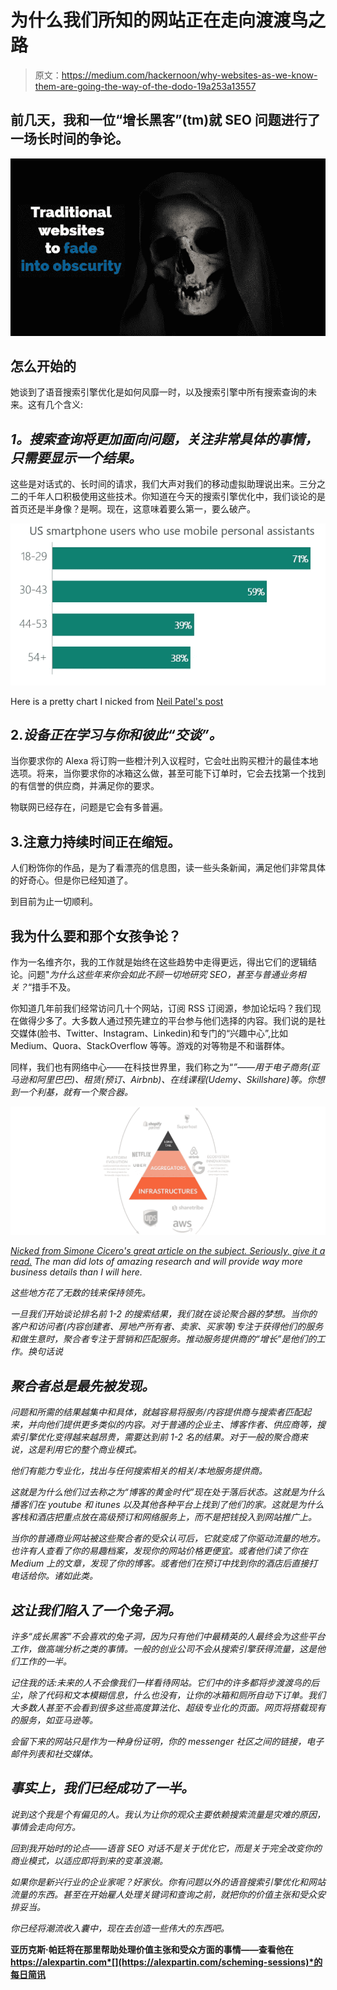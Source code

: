 # 为什么我们所知的网站正在走向渡渡鸟之路

> 原文：<https://medium.com/hackernoon/why-websites-as-we-know-them-are-going-the-way-of-the-dodo-19a253a13557>

## 前几天，我和一位“增长黑客”(tm)就 SEO 问题进行了一场长时间的争论。

![](img/36c47279fd4183169f794436c230bfed.png)

## 怎么开始的

她谈到了语音搜索引擎优化是如何风靡一时，以及搜索引擎中所有搜索查询的未来。这有几个含义:

## *1。搜索查询将更加面向问题，关注非常具体的事情，只需要显示一个结果。*

这些是对话式的、长时间的请求，我们大声对我们的移动虚拟助理说出来。三分之二的千年人口积极使用这些技术。你知道在今天的搜索引擎优化中，我们谈论的是首页还是半身像？是啊。现在，这意味着要么第一，要么破产。

![](img/878c51f7f39fcbd19d0c5abc7cbcda9b.png)

Here is a pretty chart I nicked from [Neil Patel's post](https://neilpatel.com/blog/seo-for-voice-search/)

## 2.*设备正在学习与你和彼此“交谈”。*

当你要求你的 Alexa 将订购一些橙汁列入议程时，它会吐出购买橙汁的最佳本地选项。将来，当你要求你的冰箱这么做，甚至可能下订单时，它会去找第一个找到的有信誉的供应商，并满足你的要求。

物联网已经存在，问题是它会有多普遍。

## 3.注意力持续时间正在缩短。

人们粉饰你的作品，是为了看漂亮的信息图，读一些头条新闻，满足他们非常具体的好奇心。但是你已经知道了。

到目前为止一切顺利。

## 我为什么要和那个女孩争论？

作为一名维齐尔，我的工作就是始终在这些趋势中走得更远，得出它们的逻辑结论。问题"*为什么这些年来你会如此不顾一切地研究 SEO，甚至与普通业务相关？*“措手不及。

你知道几年前我们经常访问几十个网站，订阅 RSS 订阅源，参加论坛吗？我们现在做得少多了。大多数人通过预先建立的平台参与他们选择的内容。我们说的是社交媒体(脸书、Twitter、Instagram、Linkedin)和专门的“兴趣中心”,比如 Medium、Quora、StackOverflow 等等。游戏的对等物是不和谐群体。

同样，我们也有网络中心——在科技世界里，我们称之为“*”——用于电子商务(亚马逊和阿里巴巴)、租赁(预订、Airbnb)、在线课程(Udemy、Skillshare)等。你想到一个利基，就有一个聚合器。*

*![](img/119cc8f1581d4781364e82617ceb44c5.png)*

*[Nicked from Simone Cicero's great article on the subject. Seriously, give it a read.](https://stories.platformdesigntoolkit.com/long-tails-aggregators-infrastructures-bdf84e32531d) The man did lots of amazing research and will provide way more business details than I will here.*

*这些地方花了无数的钱来保持领先。*

*一旦我们开始谈论排名前 1-2 的搜索结果，我们就在谈论聚合器的梦想。当你的客户和访问者(内容创建者、房地产所有者、卖家、买家等)专注于获得他们的服务和做生意时，聚合者专注于营销和匹配服务。推动服务提供商的“增长”是他们的工作。换句话说*

## *聚合者总是最先被发现。*

*问题和所需的结果越集中和具体，就越容易将服务/内容提供商与搜索者匹配起来，并向他们提供更多类似的内容。对于普通的企业主、博客作者、供应商等，搜索引擎优化变得越来越昂贵，需要达到前 1-2 名的结果。对于一般的聚合商来说，这是利用它的整个商业模式。*

*他们有能力专业化，找出与任何搜索相关的相关/本地服务提供商。*

*这就是为什么他们过去称之为“博客的黄金时代”现在处于落后状态。这就是为什么播客们在 youtube 和 itunes 以及其他各种平台上找到了他们的家。这就是为什么客栈和酒店把重点放在高级预订和网络服务上，而不是把钱投入到网站推广上。*

*当你的普通商业网站被这些聚合者的受众认可后，它就变成了你驱动流量的地方。也许有人查看了你的易趣档案，发现你的网站价格更便宜。或者他们读了你在 Medium 上的文章，发现了你的博客。或者他们在预订中找到你的酒店后直接打电话给你。诸如此类。*

## *这让我们陷入了一个兔子洞。*

*许多“成长黑客”不会喜欢的兔子洞，因为只有他们中最精英的人最终会为这些平台工作，做高端分析之类的事情。一般的创业公司不会从搜索引擎获得流量，这是他们工作的一半。*

*记住我的话:未来的人不会像我们一样看待网站。它们中的许多都将步渡渡鸟的后尘，除了代码和文本模糊信息，什么也没有，让你的冰箱和厕所自动下订单。我们大多数人甚至不会看到很多这些高度算法化、超级专业化的页面。网页将搭载现有的服务，如亚马逊等。*

*会留下来的网站只是作为一种身份证明，你的 messenger 社区之间的链接，电子邮件列表和社交媒体。*

## *事实上，我们已经成功了一半。*

*说到这个我是个有偏见的人。我认为让你的观众主要依赖搜索流量是灾难的原因，事情会走向何方。*

*回到我开始时的论点——语音 SEO 对话不是关于优化它，而是关于完全改变你的商业模式，以适应即将到来的变革浪潮。*

*如果你是新兴行业的企业家呢？好家伙。你有问题以外的语音搜索引擎优化和网站流量的东西。甚至在开始雇人处理关键词和查询之前，就把你的价值主张和受众安排妥当。*

*你已经将潮流收入囊中，现在去创造一些伟大的东西吧。*

**亚历克斯·帕廷将在那里帮助处理价值主张和受众方面的事情——查看他在 https://alexpartin.com*[](https://alexpartin.com/scheming-sessions)*的每日简讯**